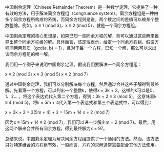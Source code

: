 

中国剩余定理（Chinese Remainder Theorem）是一种数学定理，它提供了一种有效的方法，用于解决同余方程组（congruence system）。同余方程组是一种由多个同余方程所构成的系统，而同余方程则是说，两个数之间的差值可以被某个整数整除。例如，x ≡ 1 (mod 3)，x ≡ 2 (mod 5)，就是一个同余方程组。

中国剩余定理的核心思想是，如果已知一些同余方程的解，则可以通过这些解来推导出整个同余方程组的解。具体而言，该定理表示，给定一个同余方程组，假设方程间两两互质（gcd(a, b) = 1），且对于每一个方程，已知一个解，那么可以求出该同余方程组的唯一解。

我们用一个例子来说明中国剩余定理。假设我们要解决一个同余方程组：

x ≡ 2 (mod 3)
x ≡ 3 (mod 5)
x ≡ 2 (mod 7)

通过中国剩余定理，我们可以分别解决每个方程，然后通过合并这些子解得到最终解。先看第一个方程，可以列出一个整数k，使得x = 3k + 2。这样的k可以是0、1、2… 。将这个表达式代入第二个方程，得到：3k + 2 ≡ 3 (mod 5)，这意味着k ≡ 4 (mod 5)。将k = 5m + 4代入第一个表达式和第三个表达式中，可以得到：

x = 3k + 2 = 3(5m + 4) + 2 = 15m + 14 
x = 2 (mod 7)

因为x ≡ 15m + 14 ≡ 2 (mod 7)，我们可以进一步解出m = 2 (mod 7)。最后，用这两个解来合并所有同余方程，得到最终解为x = 97。

总结来说，中国剩余定理为解决同余方程组提供了一个通用的方法。然而，该方法只对特定组合的方程组有效，一般而言，方程的求解通常需要配合其他方法使用。